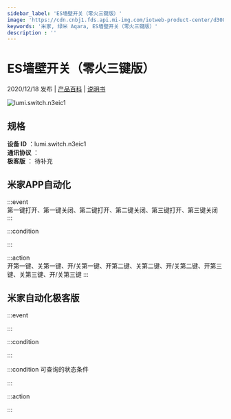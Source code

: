 ```yaml
---
sidebar_label: 'ES墙壁开关（零火三键版）'
image: 'https://cdn.cnbj1.fds.api.mi-img.com/iotweb-product-center/d3086c95aef804129a0f6240b699e87b_三路开关正面图%20-%20副本.png?GalaxyAccessKeyId=AKVGLQWBOVIRQ3XLEW&Expires=9223372036854775807&Signature=i63hhDkCf7grIkA142StRdXwpUk='
keywords: '米家, 绿米 Aqara, ES墙壁开关（零火三键版）'
description : ''
---
```

# ES墙壁开关（零火三键版）

2020/12/18 发布 | [产品百科](https://home.mi.com/webapp/content/baike/product/index.html?model=lumi.switch.n3eic1/) | [说明书](https://home.mi.com/views/introduction.html?model=lumi.switch.n3eic1&region=cn)

![lumi.switch.n3eic1](https://cdn.cnbj1.fds.api.mi-img.com/iotweb-product-center/d3086c95aef804129a0f6240b699e87b_三路开关正面图%20-%20副本.png?GalaxyAccessKeyId=AKVGLQWBOVIRQ3XLEW&Expires=9223372036854775807&Signature=i63hhDkCf7grIkA142StRdXwpUk=)

## 规格  
> 
**设备 ID** ：lumi.switch.n3eic1  
**通讯协议** ：  
**极客版**  ： 待补充 


## 米家APP自动化  

:::event  
第一键打开、第一键关闭、第二键打开、第二键关闭、第三键打开、第三键关闭
:::

:::condition  

:::

:::action   
开第一键、关第一键、开/关第一键、开第二键、关第二键、开/关第二键、开第三键、关第三键、开/关第三键
:::

## 米家自动化极客版  

:::event  

:::

:::condition  

:::

:::condition 可查询的状态条件  

:::

:::action  

:::

        
